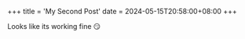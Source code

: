 +++
title = 'My Second Post'
date = 2024-05-15T20:58:00+08:00
+++

Looks like its working fine :smirk:
